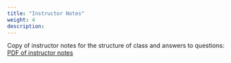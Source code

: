 ```yaml
---
title: "Instructor Notes"
weight: 4
description:
---
```

Copy of instructor notes for the structure of class and answers to questions:
[PDF of instructor notes](Phenology.pdf)
